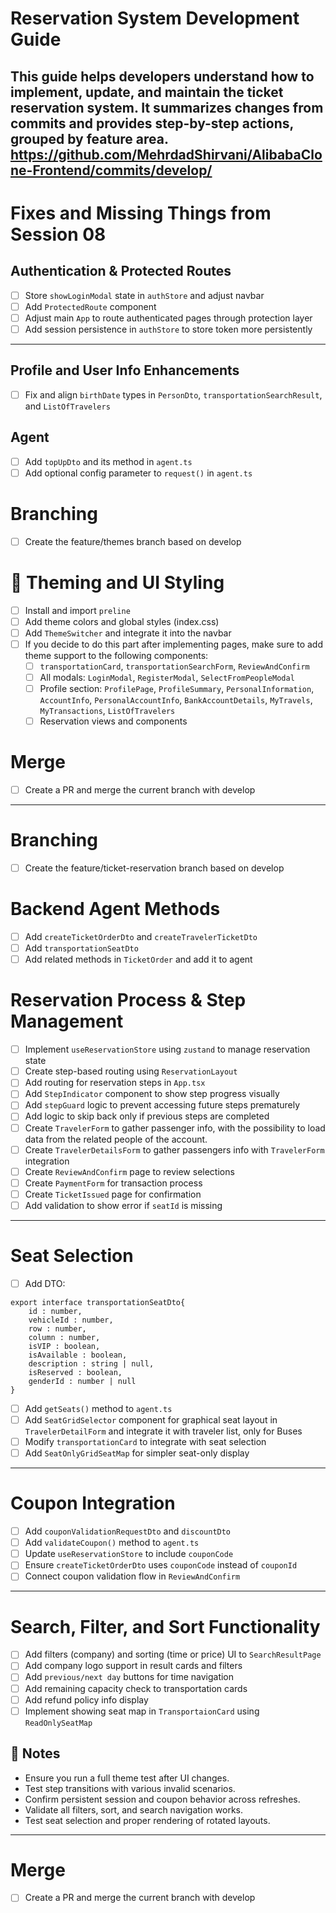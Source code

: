 # Reservation System Development Guide

This guide helps developers understand how to implement, update, and maintain the ticket reservation system. It summarizes changes from commits and provides step-by-step actions, grouped by feature area.
https://github.com/MehrdadShirvani/AlibabaClone-Frontend/commits/develop/
---

# Fixes and Missing Things from Session 08
## Authentication & Protected Routes

- [ ] Store `showLoginModal` state in `authStore` and adjust navbar
- [ ] Add `ProtectedRoute` component
- [ ]  Adjust main `App` to route authenticated pages through protection layer
- [ ]  Add session persistence in `authStore` to store token more persistently 

---
## Profile and User Info Enhancements

- [ ]  Fix and align `birthDate` types in `PersonDto`, `transportationSearchResult`, and `ListOfTravelers`
## Agent
- [ ] Add `topUpDto` and its method in `agent.ts`
- [ ]  Add optional config parameter to `request()` in `agent.ts`

# Branching
- [ ] Create the feature/themes branch based on develop
# 🎨 Theming and UI Styling
- [ ] Install and import `preline`
- [ ] Add theme colors and global styles (index.css)
- [ ] Add `ThemeSwitcher` and integrate it into the navbar
- [ ] If you decide to do this part after implementing pages, make sure to add theme support to the following components:
    - [ ]  `transportationCard`, `transportationSearchForm`, `ReviewAndConfirm`
    - [ ]  All modals: `LoginModal`, `RegisterModal`, `SelectFromPeopleModal`
    - [ ]  Profile section: `ProfilePage`, `ProfileSummary`, `PersonalInformation`, `AccountInfo`, `PersonalAccountInfo`, `BankAccountDetails`, `MyTravels`, `MyTransactions`, `ListOfTravelers`
    - [ ]  Reservation views and components

# Merge
- [ ] Create a PR and merge the current branch with develop
---
# Branching
- [ ] Create the feature/ticket-reservation branch based on develop
# Backend Agent Methods
- [ ] Add `createTicketOrderDto` and `createTravelerTicketDto`
- [ ] Add `transportationSeatDto`
- [ ] Add related methods in `TicketOrder` and add it to agent

# Reservation Process & Step Management

- [ ] Implement `useReservationStore` using `zustand` to manage reservation state
- [ ]  Create step-based routing using `ReservationLayout`
- [ ] Add routing for reservation steps in `App.tsx`
- [ ] Add `StepIndicator` component to show step progress visually
- [ ] Add `stepGuard` logic to prevent accessing future steps prematurely
- [ ] Add logic to skip back only if previous steps are completed
- [ ] Create `TravelerForm` to gather passenger info, with the possibility to load data from the related people of the account.
- [ ] Create `TravelerDetailsForm` to gather passengers info with `TravelerForm` integration
- [ ] Create `ReviewAndConfirm` page to review selections
- [ ] Create `PaymentForm` for transaction process
- [ ] Create `TicketIssued` page for confirmation
- [ ]  Add validation to show error if `seatId` is missing

---
# Seat Selection
- [ ] Add DTO:
```tsx
export interface transportationSeatDto{
    id : number,
    vehicleId : number,
    row : number,
    column : number,
    isVIP : boolean,
    isAvailable : boolean,
    description : string | null,
    isReserved : boolean,
    genderId : number | null
}
```
- [ ] Add `getSeats()` method to `agent.ts`
- [ ] Add `SeatGridSelector` component for graphical seat layout in `TravelerDetailForm` and integrate it with traveler list, only for Buses
- [ ]  Modify `transportationCard` to integrate with seat selection
- [ ]  Add `SeatOnlyGridSeatMap` for simpler seat-only display
---
# Coupon Integration

- [ ] Add `couponValidationRequestDto` and `discountDto`
- [ ] Add `validateCoupon()` method to `agent.ts`
- [ ]  Update `useReservationStore` to include `couponCode`
- [ ]  Ensure `createTicketOrderDto` uses `couponCode` instead of `couponId`
- [ ]  Connect coupon validation flow in `ReviewAndConfirm`

---
# Search, Filter, and Sort Functionality

- [ ] Add filters (company) and sorting (time or price) UI to `SearchResultPage`
- [ ] Add company logo support in result cards and filters
- [ ] Add `previous/next day` buttons for time navigation
- [ ] Add remaining capacity check to transportation cards
- [ ] Add refund policy info display
- [ ] Implement showing seat map in `TransportaionCard` using `ReadOnlySeatMap` 

## 📎 Notes

- Ensure you run a full theme test after UI changes.
- Test step transitions with various invalid scenarios.
- Confirm persistent session and coupon behavior across refreshes.
- Validate all filters, sort, and search navigation works.
- Test seat selection and proper rendering of rotated layouts.

---

# Merge
- [ ] Create a PR and merge the current branch with develop

